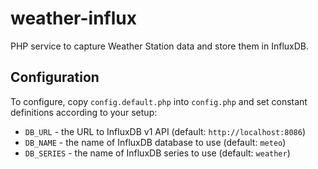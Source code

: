 # weather-influx

PHP service to capture Weather Station data and store them in InfluxDB.

## Configuration

To configure, copy `config.default.php` into `config.php` and set constant
definitions according to your setup:

 - `DB_URL` - the URL to InfluxDB v1 API (default: `http://localhost:8086`)
 - `DB_NAME` - the name of InfluxDB database to use (default: `meteo`)
 - `DB_SERIES` - the name of InfluxDB series to use (default: `weather`)
